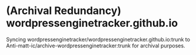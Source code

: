 # (Archival Redundancy) wordpressenginetracker.github.io

Syncing wordpressenginetracker/wordpressenginetracker.github.io:trunk to Anti-matt-ic/archive-wordpressenginetracker:trunk for archival purposes.

